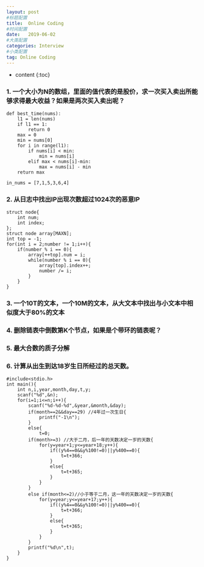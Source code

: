 ```yaml
---
layout: post
#标题配置
title:  Online Coding
#时间配置
date:   2019-06-02
#大类配置
categories: Interview
#小类配置
tag: Online Coding
---
```


* content
{:toc}

### 1. 一个大小为N的数组，里面的值代表的是股价，求一次买入卖出所能够求得最大收益？如果是两次买入卖出呢？

	def best_time(nums):
	    l1 = len(nums)
	    if l1 == 1:
	        return 0
	    max = 0
	    min = nums[0]
	    for i in range(l1):
	        if nums[i] < min:
	            min = nums[i]
	        elif max < nums[i]-min:
	            max = nums[i] - min
	    return max
	 
	in_nums = [7,1,5,3,6,4]

### 2. 从日志中找出IP出现次数超过1024次的恶意IP

	struct node{
		int num;
		int index;
	};
	struct node array[MAXN];
	int top = -1;
	for(int i = 2;number != 1;i++){
		if(number % i == 0){
			array[++top].num = i;
			while(number % i == 0){
				array[top].index++;
				number /= i;
			}	
		}
	}

### 3. 一个10T的文本，一个10M的文本，从大文本中找出与小文本中相似度大于80%的文本

### 4. 删除链表中倒数第K个节点，如果是个带环的链表呢？

### 5. 最大合数的质子分解

### 6. 计算从出生到达18岁生日所经过的总天数。

    #include<stdio.h>
    int main(){
    	int n,i,year,month,day,t,y;
        scanf("%d",&n);
        for(i=1;i<=n;i++){
        	scanf("%d-%d-%d",&year,&month,&day);
        	if(month==2&&day==29) //4年过一次生日{
        		printf("-1\n");
        	}
        	else{
        		t=0;
        	if(month>=3) //大于二月，后一年的天数决定一岁的天数{
        		for(y=year+1;y<=year+18;y++){
        			if((y%4==0&&y%100!=0)||y%400==0){
        				t=t+366;
        			}
                   	else{
                   		t=t+365;
                   	}
                }
            }
            else if(month<=2)//小于等于二月，这一年的天数决定一岁的天数{
                for(y=year;y<=year+17;y++){
                    if((y%4==0&&y%100!=0)||y%400==0){
                        t=t+366;
                    }
                    else{
                        t=t+365;
                    }
                }
            }
            printf("%d\n",t);
        }
    }




